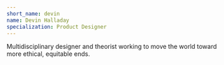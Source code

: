 ```yaml
---
short_name: devin
name: Devin Halladay
specialization: Product Designer
---
```

Multidisciplinary designer and theorist working to move the world toward more ethical, equitable ends.